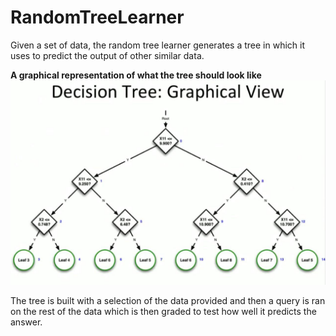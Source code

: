 # RandomTreeLearner
Given a set of data, the random tree learner generates a tree in which it uses to predict the output of other similar data.

**A graphical representation of what the tree should look like**
![represenation of tree](https://github.com/afafore1/RandomTreeLearner/blob/master/desc/photo_2017-03-30_19-10-51.jpg)

The tree is built with a selection of the data provided and then a query is ran on the rest of the data which is then graded to test how well it predicts the answer.
